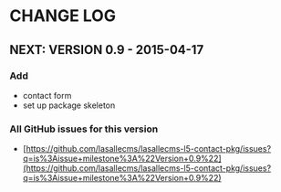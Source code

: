 # CHANGE LOG


## NEXT: VERSION 0.9 - 2015-04-17

### Add
* contact form
* set up package skeleton

### All GitHub issues for this version
* [https://github.com/lasallecms/lasallecms-l5-contact-pkg/issues?q=is%3Aissue+milestone%3A%22Version+0.9%22](https://github.com/lasallecms/lasallecms-l5-contact-pkg/issues?q=is%3Aissue+milestone%3A%22Version+0.9%22)






